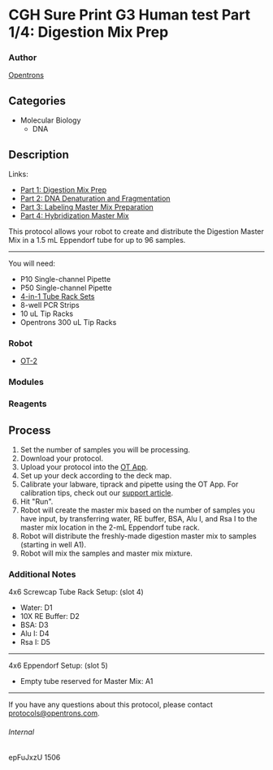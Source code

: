 # CGH Sure Print G3 Human test Part 1/4: Digestion Mix Prep

### Author
[Opentrons](http://www.opentrons.com/)

## Categories
* Molecular Biology
    * DNA

## Description
Links:
* [Part 1: Digestion Mix Prep](./1506-gencell-pharma-part1)
* [Part 2: DNA Denaturation and Fragmentation](./1506-gencell-pharma-part2)
* [Part 3: Labeling Master Mix Preparation](./1506-gencell-pharma-part3)
* [Part 4: Hybridization Master Mix](./1506-gencell-pharma-part4)

This protocol allows your robot to create and distribute the Digestion Master Mix in a 1.5 mL Eppendorf tube for up to 96 samples.

---

You will need:
* P10 Single-channel Pipette
* P50 Single-channel Pipette
* [4-in-1 Tube Rack Sets](https://shop.opentrons.com/collections/opentrons-tips/products/tube-rack-set-1)
* 8-well PCR Strips
* 10 uL Tip Racks
* Opentrons 300 uL Tip Racks

### Robot
* [OT-2](https://opentrons.com/ot-2)

### Modules

### Reagents

## Process
1. Set the number of samples you will be processing.
2. Download your protocol.
3. Upload your protocol into the [OT App](https://opentrons.com/ot-app).
4. Set up your deck according to the deck map.
5. Calibrate your labware, tiprack and pipette using the OT App. For calibration tips, check out our [support article](https://support.opentrons.com/ot-2/getting-started-software-setup/deck-calibration).
6. Hit "Run".
7. Robot will create the master mix based on the number of samples you have input, by transferring water, RE buffer, BSA, Alu I, and Rsa I to the master mix location in the 2-mL Eppendorf tube rack.
8. Robot will distribute the freshly-made digestion master mix to samples (starting in well A1).
9. Robot will mix the samples and master mix mixture.

### Additional Notes
4x6 Screwcap Tube Rack Setup: (slot 4)
* Water: D1
* 10X RE Buffer: D2
* BSA: D3
* Alu I: D4
* Rsa I: D5

---

4x6 Eppendorf Setup: (slot 5)
* Empty tube reserved for Master Mix: A1

---


If you have any questions about this protocol, please contact protocols@opentrons.com.

###### Internal
epFuJxzU
1506
